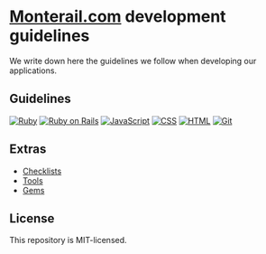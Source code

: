 # [Monterail.com](http://monterail.com) development guidelines

We write down here the guidelines we follow when developing our applications.

## Guidelines

[![Ruby](http://monterail.com/images/logos/ruby.png)](http://monterail.com/images/logos/git.png) [![Ruby on Rails](http://monterail.com/images/logos/rails.png)](https://github.com/monterail/guidelines/blob/master/rails.md) [![JavaScript](http://monterail.com/images/logos/javascript.png)](https://github.com/monterail/guidelines/blob/master/javascript.md) [![CSS](http://monterail.com/images/logos/css.png)](https://github.com/monterail/guidelines/blob/master/stylesheets.md) [![HTML](http://monterail.com/images/logos/html.png)](https://github.com/monterail/guidelines/blob/master/html.md) [![Git](http://monterail.com/images/logos/git.png)](https://github.com/monterail/guidelines/blob/master/git.md)

## Extras

* [Checklists](https://github.com/monterail/guidelines/blob/master/checklist.md)
* [Tools](https://github.com/monterail/guidelines/blob/master/tools.md)
* [Gems](https://github.com/monterail/guidelines/blob/master/gems.md)

## License

This repository is MIT-licensed.
